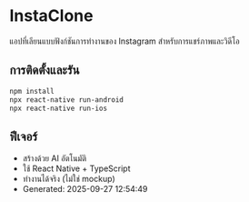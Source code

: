# InstaClone

แอปที่เลียนแบบฟังก์ชันการทำงานของ Instagram สำหรับการแชร์ภาพและวิดีโอ

## การติดตั้งและรัน

```bash
npm install
npx react-native run-android
npx react-native run-ios
```

## ฟีเจอร์

- สร้างด้วย AI อัตโนมัติ
- ใช้ React Native + TypeScript
- ทำงานได้จริง (ไม่ใช่ mockup)
- Generated: 2025-09-27 12:54:49
